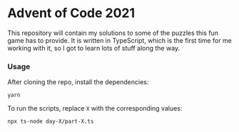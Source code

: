 # Advent of Code 2021

This repository will contain my solutions to some of the puzzles this fun game has to provide.
It is written in TypeScript, which is the first time for me working with it, so I got to learn lots of stuff along the way.

### Usage

After cloning the repo, install the dependencies:

```
yarn
```

To run the scripts, replace `X` with the corresponding values:

```
npx ts-node day-X/part-X.ts
```